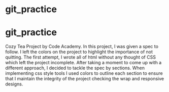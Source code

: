 # git_practice
# git_practice

Cozy Tea Project by Code Academy. In this project, I was given a spec to follow. I left the colors on the project to highlight the importance of not quitting. The first attempt, I wrote all of html without any thought of CSS which left the project incomplete. After taking a moment to come up with a different approach, I decided to tackle the spec by sections.  When implementing css style tools I used colors to outline each section to ensure that I maintain the integrity of the project checking the wrap and responsive designs. 
